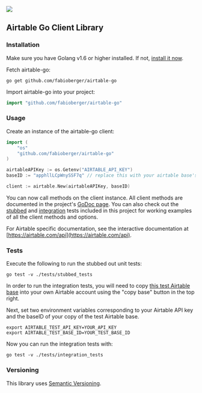 <a href="https://godoc.org/github.com/fabioberger/airtable-go" ><img src="http://img.shields.io/badge/godoc-reference-5272B4.svg?style=flat-square" /></a>

Airtable Go Client Library
-------------------------------

### Installation

Make sure you have Golang v1.6 or higher installed. If not, <a href="https://golang.org/dl/">install it now</a>.

Fetch airtable-go:

```
go get github.com/fabioberger/airtable-go
```
Import airtable-go into your project:

```go
import "github.com/fabioberger/airtable-go"
```

### Usage

Create an instance of the airtable-go client:

```go
import (
	"os"
	"github.com/fabioberger/airtable-go"
)

airtableAPIKey := os.Getenv("AIRTABLE_API_KEY")
baseID := "apphllLCpWnySSF7q" // replace this with your airtable base's id

client := airtable.New(airtableAPIKey, baseID)
```
You can now call methods on the client instance. All client methods are documented in the project's <a href="https://godoc.org/github.com/fabioberger/airtable-go">GoDoc page</a>. You can also check out the <a href="https://github.com/fabioberger/airtable-go/blob/master/tests/stubbed_tests/client_test.go">stubbed</a> and <a href="https://github.com/fabioberger/airtable-go/blob/master/tests/integration_tests/client_test.go">integration</a> tests included in this project for working examples of all the client methods and options.

For Airtable specific documentation, see the interactive documentation at [https://airtable.com/api](https://airtable.com/api).

### Tests

Execute the following to run the stubbed out unit tests:

```
go test -v ./tests/stubbed_tests
```

In order to run the integration tests, you will need to copy <a href="https://airtable.com/shrnNgxIHdqd2Hu15">this test Airtable base</a> into your own Airtable account using the "copy base" button in the top right.

Next, set two environment variables corresponding to your Airtable API key and the baseID of your copy of the test Airtable base.

```
export AIRTABLE_TEST_API_KEY=YOUR_API_KEY
export AIRTABLE_TEST_BASE_ID=YOUR_TEST_BASE_ID
```

Now you can run the integration tests with:

```
go test -v ./tests/integration_tests
```

### Versioning

This library uses [Semantic Versioning](http://semver.org/).
